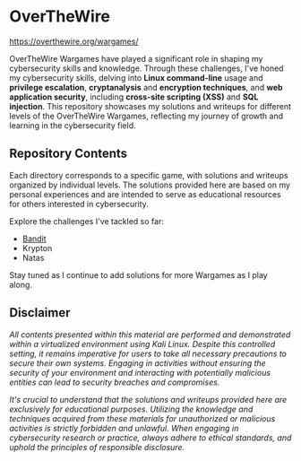 # OverTheWire

https://overthewire.org/wargames/

OverTheWire Wargames have played a significant role in shaping my cybersecurity skills and knowledge. 
Through these challenges, I've honed my cybersecurity skills, delving into **Linux command-line** usage and **privilege escalation**, **cryptanalysis** and **encryption techniques**, and **web application security**, including **cross-site scripting (XSS)** and **SQL injection**. This repository showcases my solutions and writeups for different levels of the OverTheWire Wargames, reflecting my journey of growth and learning in the cybersecurity field.

## Repository Contents

Each directory corresponds to a specific game, with solutions and writeups organized by individual levels. The solutions provided here are based on my personal experiences and are intended to serve as educational resources for others interested in cybersecurity.

Explore the challenges I've tackled so far:

- [Bandit](/Bandit/README.md#bandit-solutions-and-writeups)
- Krypton
- Natas

Stay tuned as I continue to add solutions for more Wargames as I play along.

## Disclaimer

_All contents presented within this material are performed and demonstrated within a virtualized environment using Kali Linux. Despite this controlled setting, it remains imperative for users to take all necessary precautions to secure their own systems. Engaging in activities without ensuring the security of your environment and interacting with potentially malicious entities can lead to security breaches and compromises._

_It's crucial to understand that the solutions and writeups provided here are exclusively for educational purposes. Utilizing the knowledge and techniques acquired from these materials for unauthorized or malicious activities is strictly forbidden and unlawful. When engaging in cybersecurity research or practice, always adhere to ethical standards, and uphold the principles of responsible disclosure._
